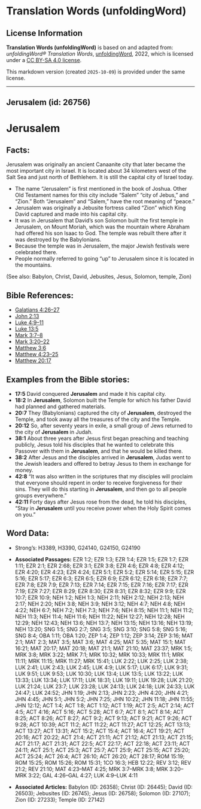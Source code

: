 # Translation Words (unfoldingWord)

## License Information

**Translation Words (unfoldingWord)** is based on and adapted from: _unfoldingWord® Translation Words_, [unfoldingWord](https://unfoldingword.org/utw), 2022, which is licensed under a [CC BY-SA 4.0 license](https://creativecommons.org/licenses/by-sa/4.0/legalcode.en).

This markdown version (created `2025-10-09`) is provided under the same license.



--------------------------------

## Jerusalem (id: 26756)

Jerusalem
=========

Facts:
------

Jerusalem was originally an ancient Canaanite city that later became the most important city in Israel. It is located about 34 kilometers west of the Salt Sea and just north of Bethlehem. It is still the capital city of Israel today.

* The name “Jerusalem” is first mentioned in the book of Joshua. Other Old Testament names for this city include “Salem” “city of Jebus,” and “Zion.” Both “Jerusalem” and “Salem,” have the root meaning of “peace.”
* Jerusalem was originally a Jebusite fortress called “Zion” which King David captured and made into his capital city.
* It was in Jerusalem that David’s son Solomon built the first temple in Jerusalem, on Mount Moriah, which was the mountain where Abraham had offered his son Isaac to God. The temple was rebuilt there after it was destroyed by the Babylonians.
* Because the temple was in Jerusalem, the major Jewish festivals were celebrated there.
* People normally referred to going “up” to Jerusalem since it is located in the mountains.

(See also: Babylon, Christ, David, Jebusites, Jesus, Solomon, temple, Zion)

Bible References:
-----------------

* [Galatians 4:26–27](https://ref.ly/Gal4:26-Gal4:27)
* [John 2:13](https://ref.ly/John2:13)
* [Luke 4:9–11](https://ref.ly/Luke4:9-Luke4:11)
* [Luke 13:5](https://ref.ly/Luke13:5)
* [Mark 3:7–8](https://ref.ly/Mark3:7-Mark3:8)
* [Mark 3:20–22](https://ref.ly/Mark3:20-Mark3:22)
* [Matthew 3:6](https://ref.ly/Matt3:6)
* [Matthew 4:23–25](https://ref.ly/Matt4:23-Matt4:25)
* [Matthew 20:17](https://ref.ly/Matt20:17)

Examples from the Bible stories:
--------------------------------

* **17:5** David conquered **Jerusalem** and made it his capital city.
* **18:2** In **Jerusalem**, Solomon built the Temple for which his father David had planned and gathered materials.
* **20:7** They (Babylonians) captured the city of **Jerusalem**, destroyed the Temple, and took away all the treasures of the city and the Temple.
* **20:12** So, after seventy years in exile, a small group of Jews returned to the city of **Jerusalem** in Judah.
* **38:1** About three years after Jesus first began preaching and teaching publicly, Jesus told his disciples that he wanted to celebrate this Passover with them in **Jerusalem**, and that he would be killed there.
* **38:2** After Jesus and the disciples arrived in **Jerusalem**, Judas went to the Jewish leaders and offered to betray Jesus to them in exchange for money.
* **42:8** “It was also written in the scriptures that my disciples will proclaim that everyone should repent in order to receive forgiveness for their sins. They will do this starting in **Jerusalem**, and then go to all people groups everywhere.”
* **42:11** Forty days after Jesus rose from the dead, he told his disciples, “Stay in **Jerusalem** until you receive power when the Holy Spirit comes on you.”

Word Data:
----------

* Strong’s: H3389, H3390, G24140, G24150, G24190

* **Associated Passages:** EZR 1:2; EZR 1:3; EZR 1:4; EZR 1:5; EZR 1:7; EZR 1:11; EZR 2:1; EZR 2:68; EZR 3:1; EZR 3:8; EZR 4:6; EZR 4:8; EZR 4:12; EZR 4:20; EZR 4:23; EZR 4:24; EZR 5:1; EZR 5:2; EZR 5:14; EZR 5:15; EZR 5:16; EZR 5:17; EZR 6:3; EZR 6:5; EZR 6:9; EZR 6:12; EZR 6:18; EZR 7:7; EZR 7:8; EZR 7:9; EZR 7:13; EZR 7:14; EZR 7:15; EZR 7:16; EZR 7:17; EZR 7:19; EZR 7:27; EZR 8:29; EZR 8:30; EZR 8:31; EZR 8:32; EZR 9:9; EZR 10:7; EZR 10:9; NEH 1:2; NEH 1:3; NEH 2:11; NEH 2:12; NEH 2:13; NEH 2:17; NEH 2:20; NEH 3:8; NEH 3:9; NEH 3:12; NEH 4:7; NEH 4:8; NEH 4:22; NEH 6:7; NEH 7:2; NEH 7:3; NEH 7:6; NEH 8:15; NEH 11:1; NEH 11:2; NEH 11:3; NEH 11:4; NEH 11:6; NEH 11:22; NEH 12:27; NEH 12:28; NEH 12:29; NEH 12:43; NEH 13:6; NEH 13:7; NEH 13:15; NEH 13:16; NEH 13:19; NEH 13:20; SNG 1:5; SNG 2:7; SNG 3:5; SNG 3:10; SNG 5:8; SNG 5:16; SNG 8:4; OBA 1:11; OBA 1:20; ZEP 1:4; ZEP 1:12; ZEP 3:14; ZEP 3:16; MAT 2:1; MAT 2:3; MAT 3:5; MAT 3:6; MAT 4:25; MAT 5:35; MAT 15:1; MAT 16:21; MAT 20:17; MAT 20:18; MAT 21:1; MAT 21:10; MAT 23:37; MRK 1:5; MRK 3:8; MRK 3:22; MRK 7:1; MRK 10:32; MRK 10:33; MRK 11:1; MRK 11:11; MRK 11:15; MRK 11:27; MRK 15:41; LUK 2:22; LUK 2:25; LUK 2:38; LUK 2:41; LUK 2:43; LUK 2:45; LUK 4:9; LUK 5:17; LUK 6:17; LUK 9:31; LUK 9:51; LUK 9:53; LUK 10:30; LUK 13:4; LUK 13:5; LUK 13:22; LUK 13:33; LUK 13:34; LUK 17:11; LUK 18:31; LUK 19:11; LUK 19:28; LUK 21:20; LUK 21:24; LUK 23:7; LUK 23:28; LUK 24:13; LUK 24:18; LUK 24:33; LUK 24:47; LUK 24:52; JHN 1:19; JHN 2:13; JHN 2:23; JHN 4:20; JHN 4:21; JHN 4:45; JHN 5:1; JHN 5:2; JHN 7:25; JHN 10:22; JHN 11:18; JHN 11:55; JHN 12:12; ACT 1:4; ACT 1:8; ACT 1:12; ACT 1:19; ACT 2:5; ACT 2:14; ACT 4:5; ACT 4:16; ACT 5:16; ACT 5:28; ACT 6:7; ACT 8:1; ACT 8:14; ACT 8:25; ACT 8:26; ACT 8:27; ACT 9:2; ACT 9:13; ACT 9:21; ACT 9:26; ACT 9:28; ACT 10:39; ACT 11:2; ACT 11:22; ACT 11:27; ACT 12:25; ACT 13:13; ACT 13:27; ACT 13:31; ACT 15:2; ACT 15:4; ACT 16:4; ACT 19:21; ACT 20:16; ACT 20:22; ACT 21:4; ACT 21:11; ACT 21:12; ACT 21:13; ACT 21:15; ACT 21:17; ACT 21:31; ACT 22:5; ACT 22:17; ACT 22:18; ACT 23:11; ACT 24:11; ACT 25:1; ACT 25:3; ACT 25:7; ACT 25:9; ACT 25:15; ACT 25:20; ACT 25:24; ACT 26:4; ACT 26:10; ACT 26:20; ACT 28:17; ROM 15:19; ROM 15:25; ROM 15:26; ROM 15:31; 1CO 16:3; HEB 12:22; REV 3:12; REV 21:2; REV 21:10; MAT 4:23–MAT 4:25; MRK 3:7–MRK 3:8; MRK 3:20–MRK 3:22; GAL 4:26–GAL 4:27; LUK 4:9–LUK 4:11
* **Associated Articles:** Babylon (ID: 26358); Christ (ID: 26445); David (ID: 26503); Jebusites (ID: 26745); Jesus (ID: 26758); Solomon (ID: 27107); Zion (ID: 27233); Temple (ID: 27142)


